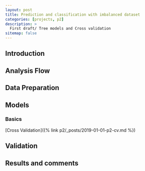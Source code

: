 ```yaml
---
layout: post
title: Prediction and classification with imbalanced dataset
categories: [projects, p2]
description: >
  First draft/ Tree models and Cross validation
sitemap: false
---
```


## Introduction

## Analysis Flow

## Data Preparation

## Models

### Basics
[Cross Validation]({% link p2/_posts/2019-01-01-p2-cv.md %})


## Validation

## Results and comments
